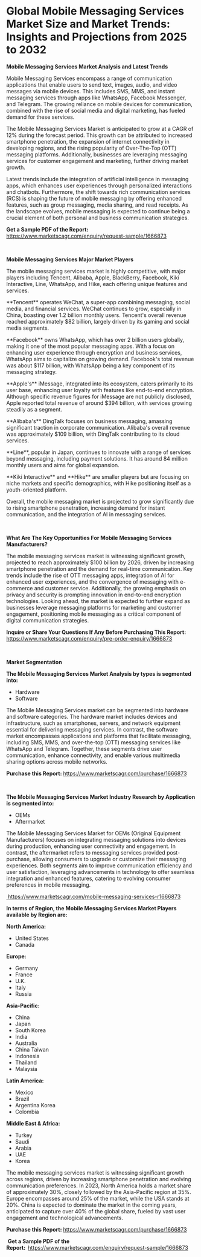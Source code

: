 <p><h1>Global Mobile Messaging Services Market Size and Market Trends: Insights and Projections from 2025 to 2032</h1></p><p><strong>Mobile Messaging Services Market Analysis and Latest Trends</strong></p>
<p><p>Mobile Messaging Services encompass a range of communication applications that enable users to send text, images, audio, and video messages via mobile devices. This includes SMS, MMS, and instant messaging services through apps like WhatsApp, Facebook Messenger, and Telegram. The growing reliance on mobile devices for communication, combined with the rise of social media and digital marketing, has fueled demand for these services.</p><p>The Mobile Messaging Services Market is anticipated to grow at a CAGR of 12% during the forecast period. This growth can be attributed to increased smartphone penetration, the expansion of internet connectivity in developing regions, and the rising popularity of Over-The-Top (OTT) messaging platforms. Additionally, businesses are leveraging messaging services for customer engagement and marketing, further driving market growth.</p><p>Latest trends include the integration of artificial intelligence in messaging apps, which enhances user experiences through personalized interactions and chatbots. Furthermore, the shift towards rich communication services (RCS) is shaping the future of mobile messaging by offering enhanced features, such as group messaging, media sharing, and read receipts. As the landscape evolves, mobile messaging is expected to continue being a crucial element of both personal and business communication strategies.</p></p>
<p><strong>Get a Sample PDF of the Report:&nbsp;</strong> <a href="https://www.marketscagr.com/enquiry/request-sample/1666873?utm_campaign=3383&utm_medium=2&utm_source=Github&utm_content=ia&utm_term=16042025&utm_id=mobile-messaging-services">https://www.marketscagr.com/enquiry/request-sample/1666873</a></p>
<p>&nbsp;</p>
<p><strong>Mobile Messaging Services Major Market Players</strong></p>
<p><p>The mobile messaging services market is highly competitive, with major players including Tencent, Alibaba, Apple, BlackBerry, Facebook, Kiki Interactive, Line, WhatsApp, and Hike, each offering unique features and services.</p><p>**Tencent** operates WeChat, a super-app combining messaging, social media, and financial services. WeChat continues to grow, especially in China, boasting over 1.2 billion monthly users. Tencent's overall revenue reached approximately $82 billion, largely driven by its gaming and social media segments.</p><p>**Facebook** owns WhatsApp, which has over 2 billion users globally, making it one of the most popular messaging apps. With a focus on enhancing user experience through encryption and business services, WhatsApp aims to capitalize on growing demand. Facebook's total revenue was about $117 billion, with WhatsApp being a key component of its messaging strategy.</p><p>**Apple's** iMessage, integrated into its ecosystem, caters primarily to its user base, enhancing user loyalty with features like end-to-end encryption. Although specific revenue figures for iMessage are not publicly disclosed, Apple reported total revenue of around $394 billion, with services growing steadily as a segment.</p><p>**Alibaba's** DingTalk focuses on business messaging, amassing significant traction in corporate communication. Alibaba's overall revenue was approximately $109 billion, with DingTalk contributing to its cloud services.</p><p>**Line**, popular in Japan, continues to innovate with a range of services beyond messaging, including payment solutions. It has around 84 million monthly users and aims for global expansion.</p><p>**Kiki Interactive** and **Hike** are smaller players but are focusing on niche markets and specific demographics, with Hike positioning itself as a youth-oriented platform.</p><p>Overall, the mobile messaging market is projected to grow significantly due to rising smartphone penetration, increasing demand for instant communication, and the integration of AI in messaging services.</p></p>
<p>&nbsp;</p>
<p><strong>What Are The Key Opportunities For Mobile Messaging Services Manufacturers?</strong></p>
<p><p>The mobile messaging services market is witnessing significant growth, projected to reach approximately $100 billion by 2026, driven by increasing smartphone penetration and the demand for real-time communication. Key trends include the rise of OTT messaging apps, integration of AI for enhanced user experiences, and the convergence of messaging with e-commerce and customer service. Additionally, the growing emphasis on privacy and security is prompting innovation in end-to-end encryption technologies. Looking ahead, the market is expected to further expand as businesses leverage messaging platforms for marketing and customer engagement, positioning mobile messaging as a critical component of digital communication strategies.</p></p>
<p><strong>Inquire or Share Your Questions If Any Before Purchasing This Report:</strong> <a href="https://www.marketscagr.com/enquiry/pre-order-enquiry/1666873?utm_campaign=3383&utm_medium=2&utm_source=Github&utm_content=ia&utm_term=16042025&utm_id=mobile-messaging-services">https://www.marketscagr.com/enquiry/pre-order-enquiry/1666873</a></p>
<p>&nbsp;</p>
<p><strong>Market Segmentation</strong></p>
<p><strong>The Mobile Messaging Services Market Analysis by types is segmented into:</strong></p>
<p><ul><li>Hardware</li><li>Software</li></ul></p>
<p><p>The Mobile Messaging Services market can be segmented into hardware and software categories. The hardware market includes devices and infrastructure, such as smartphones, servers, and network equipment essential for delivering messaging services. In contrast, the software market encompasses applications and platforms that facilitate messaging, including SMS, MMS, and over-the-top (OTT) messaging services like WhatsApp and Telegram. Together, these segments drive user communication, enhance connectivity, and enable various multimedia sharing options across mobile networks.</p></p>
<p><strong>Purchase this Report:&nbsp;</strong><a href="https://www.marketscagr.com/purchase/1666873?utm_campaign=3383&utm_medium=2&utm_source=Github&utm_content=ia&utm_term=16042025&utm_id=mobile-messaging-services">https://www.marketscagr.com/purchase/1666873</a></p>
<p>&nbsp;</p>
<p><strong>The Mobile Messaging Services Market Industry Research by Application is segmented into:</strong></p>
<p><ul><li>OEMs</li><li>Aftermarket</li></ul></p>
<p><p>The Mobile Messaging Services Market for OEMs (Original Equipment Manufacturers) focuses on integrating messaging solutions into devices during production, enhancing user connectivity and engagement. In contrast, the aftermarket refers to messaging services provided post-purchase, allowing consumers to upgrade or customize their messaging experiences. Both segments aim to improve communication efficiency and user satisfaction, leveraging advancements in technology to offer seamless integration and enhanced features, catering to evolving consumer preferences in mobile messaging.</p></p>
<p><a href="https://www.marketscagr.com/mobile-messaging-services-r1666873?utm_campaign=3383&utm_medium=2&utm_source=Github&utm_content=ia&utm_term=16042025&utm_id=mobile-messaging-services">&nbsp;https://www.marketscagr.com/mobile-messaging-services-r1666873</a></p>
<p><strong>In terms of Region, the Mobile Messaging Services Market Players available by Region are:</strong></p>
<p>
    <p> <strong> North America: </strong>
        <ul>
            <li>United States</li>
            <li>Canada</li>
        </ul>
        </p> 
    <p> <strong> Europe: </strong>
        <ul>
            <li>Germany</li>
            <li>France</li>
            <li>U.K.</li>
            <li>Italy</li>
            <li>Russia</li>
        </ul>
        </p> 
    <p> <strong> Asia-Pacific: </strong>
        <ul>
            <li>China</li>
            <li>Japan</li>
            <li>South Korea</li>
            <li>India</li>
            <li>Australia</li>
            <li>China Taiwan</li>
            <li>Indonesia</li>
            <li>Thailand</li>
            <li>Malaysia</li>
        </ul>
        </p> 
    <p> <strong> Latin America: </strong>
        <ul>
            <li>Mexico</li>
            <li>Brazil</li>
            <li>Argentina Korea</li>
            <li>Colombia</li>
        </ul>
        </p> 
    <p> <strong> Middle East & Africa: </strong>
        <ul>
            <li>Turkey</li>
            <li>Saudi</li>
            <li>Arabia</li>
            <li>UAE</li>
            <li>Korea</li>
        </ul>
    </p>
    </p>
<p><p>The mobile messaging services market is witnessing significant growth across regions, driven by increasing smartphone penetration and evolving communication preferences. In 2023, North America holds a market share of approximately 30%, closely followed by the Asia-Pacific region at 35%. Europe encompasses around 25% of the market, while the USA stands at 20%. China is expected to dominate the market in the coming years, anticipated to capture over 40% of the global share, fueled by vast user engagement and technological advancements.</p></p>
<p><strong>Purchase this Report: </strong><a href="https://www.marketscagr.com/purchase/1666873?utm_campaign=3383&utm_medium=2&utm_source=Github&utm_content=ia&utm_term=16042025&utm_id=mobile-messaging-services">https://www.marketscagr.com/purchase/1666873</a></p>
<p>&nbsp;<strong>Get a Sample PDF of the Report:&nbsp;&nbsp;</strong><a href="https://www.marketscagr.com/enquiry/request-sample/1666873?utm_campaign=3383&utm_medium=2&utm_source=Github&utm_content=ia&utm_term=16042025&utm_id=mobile-messaging-services">https://www.marketscagr.com/enquiry/request-sample/1666873</a></p>
<p><strong></strong></p>
<p><p></p><p></p><p></p></p>